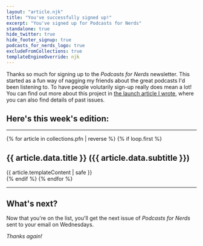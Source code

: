 ```yaml
---
layout: "article.njk"
title: "You've successfully signed up!"
excerpt: "You've signed up for Podcasts for Nerds"
standalone: true
hide_twitter: true
hide_footer_signup: true
podcasts_for_nerds_logo: true
excludeFromCollections: true
templateEngineOverride: njk
---
```


Thanks so much for signing up to the _Podcasts for Nerds_ newsletter. This started as a fun way of nagging my friends about the great podcasts I'd been listening to. To have people volutarily sign-up really does mean a lot! You can find out more about this project in [the launch article I wrote](/podcasts-for-nerds), where you can also find details of past issues.

## Here's this week's edition:

---

{% for article in collections.pfn | reverse %}
{% if loop.first %}

<div class="block block--newsletter">
<h2>{{ article.data.title }} ({{ article.data.subtitle }})</h2>
<div>{{ article.templateContent | safe }}</div>
</div>
{% endif %}
{% endfor %}

---

## What's next?

Now that you're on the list, you'll get the next issue of _Podcasts for Nerds_ sent to your email on Wednesdays.

_Thanks again!_

